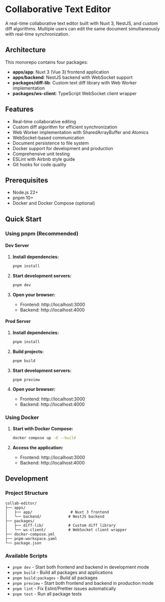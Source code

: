 # Collaborative Text Editor

A real-time collaborative text editor built with Nuxt 3, NestJS, and custom diff algorithms. Multiple users can edit the same document simultaneously with real-time synchronization.

## Architecture

This monorepo contains four packages:

- **apps/app**: Nuxt 3 (Vue 3) frontend application
- **apps/backend**: NestJS backend with WebSocket support
- **packages/diff-lib**: Custom text diff library with Web Worker implementation
- **packages/ws-client**: TypeScript WebSocket client wrapper

## Features

- Real-time collaborative editing
- Custom diff algorithm for efficient synchronization
- Web Worker implementation with SharedArrayBuffer and Atomics
- WebSocket-based communication
- Document persistence to file system
- Docker support for development and production
- Comprehensive unit testing
- ESLint with Airbnb style guide
- Git hooks for code quality

## Prerequisites

- Node.js 22+
- pnpm 10+
- Docker and Docker Compose (optional)

## Quick Start

### Using pnpm (Recommended)

#### Dev Server

1. **Install dependencies:**

   ```bash
   pnpm install
   ```

2. **Start development servers:**

   ```bash
   pnpm dev
   ```

3. **Open your browser:**
   - Frontend: http://localhost:3000
   - Backend: http://localhost:4000

#### Prod Server

1. **Install dependencies:**

   ```bash
   pnpm install
   ```

2. **Build projects:**

   ```bash
   pnpm build
   ```

3. **Start development servers:**

   ```bash
   pnpm preview
   ```

4. **Open your browser:**
   - Frontend: http://localhost:3000
   - Backend: http://localhost:4000

### Using Docker

1. **Start with Docker Compose:**

   ```bash
   docker compose up -d --build
   ```

2. **Access the application:**
   - Frontend: http://localhost:3000
   - Backend: http://localhost:4000

## Development

### Project Structure

```
collab-editor/
├── apps/
│   ├── app/                 # Nuxt 3 frontend
│   └── backend/            # NestJS backend
├── packages/
│   ├── diff-lib/           # Custom diff library
│   └── ws-client/          # WebSocket client wrapper
├── docker-compose.yml
├── pnpm-workspace.yaml
└── package.json
```

### Available Scripts

- `pnpm dev` - Start both frontend and backend in development mode
- `pnpm build` - Build all packages and applications
- `pnpm build:packages` - Build all packages
- `pnpm preview` - Start both frontend and backend in production mode
- `pnpm lint` - Fix Eslint/Prettier issues automatically
- `pnpm test` - Run all package tests
